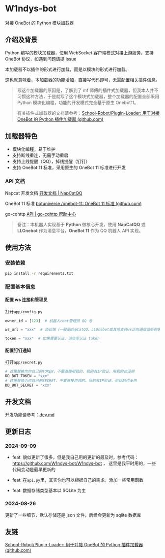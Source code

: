 # W1ndys-bot

对接 OneBot 的 Python 模块加载器

## 介绍及背景

Python 编写的模块加载器，使用 WebSocket 客户端模式对接上游服务，支持 OneBot 协议，如遇到问题请提 issue

本加载器不以插件的形式进行加载，而是以模块的形式进行加载。

这也就意味着，本加载器的功能增加，直接写代码即可，无需配置相关插件信息。

> 写这个加载器的原因是，了解到了 mf 师傅的插件式加载器，但我本人并不习惯这种方法，于是就写了这个模块式加载器，整个加载器的配置全部采用 Python 模块化编程，功能的开发模式完全基于原生 Onebot11。
>
> 有关插件式加载器的文档请参考：[School-Robot/Plugin-Loader: 用于对接 OneBot 的 Python 插件加载器 (github.com)](https://github.com/School-Robot/Plugin-Loader)

## 加载器特色

- 模块化编程，易于维护
- 支持断线重连，无需手动重启
- 支持上线提醒（QQ），掉线提醒（钉钉）
- 支持 OneBot 11 标准，采用原生的 OneBot 11 标准进行开发

### API 文档

Napcat 开发文档 [开发文档 | NapCatQQ ](https://napneko.github.io/develop/api)

OneBot 11 标准 [botuniverse /onebot-11: OneBot 11 标准 (github.com)](https://github.com/botuniverse/onebot-11#/)

go-cqhttp [API | go-cqhttp 帮助中心](https://docs.go-cqhttp.org/api/)

> 备注：本机器人实现基于 **Python** 做核心开发，使用 **NapCatQQ** 或 **LLOnebot** 作为消息平台，**OneBot 11** 作为 QQ 机器人 API 实现。

## 使用方法

### 安装依赖

```bash
pip install -r requirements.txt
```

### 配置基本信息

#### 配置 ws 连接和管理员

打开`app/config.py`

```python
owner_id = [123]  # 机器人root管理员 QQ 号

ws_url = "xxx"  # 协议端（一般是NapCatQQ、LLOnebot或其他支持ws正向通信监听的客户端）监听的 WebSocket API 地址

token = "xxx"  # 如果需要认证，请填写认证 token
```

#### 配置钉钉通知

打开`app/secret.py`

```python
# 这里替换为你自己的TOKEN，不要直接用我的，我的有IP验证，用我的也没用
DD_BOT_TOKEN = "xxx"
# 这里替换为你自己的SECRET，不要直接用我的，我的有IP验证，用我的也没用
DD_BOT_SECRET = "xxx"
```

## 开发文档

开发功能请参考：[dev.md](dev.md)

## 更新日志

### 2024-09-09

- feat: 貌似更新了很多，但是我自己用的更新的最及时，参考代码：https://github.com/W1ndys-bot/W1ndys-bot ， 这里是我平时用的，一些代码变动是最早更新的

- feat: 在`api.py`里，其实你也可以根据自己的需求，添加一些常用函数

- feat: 数据存储类型基本以 SQLite 为主

### 2024-08-26

更新了一些细节，默认存储还是 json 文件，后续会更新为 sqlite 数据库

## 友链

[School-Robot/Plugin-Loader: 用于对接 OneBot 的 Python 插件加载器 (github.com)](https://github.com/School-Robot/Plugin-Loader)
